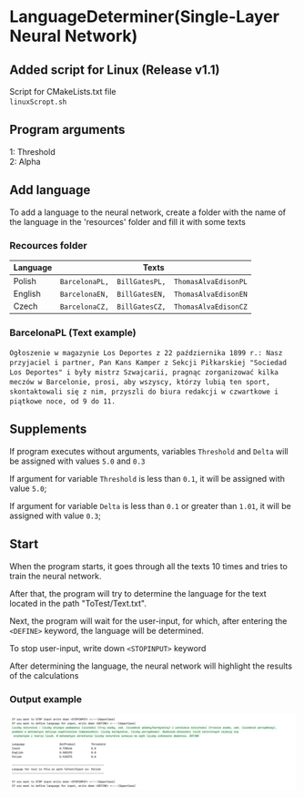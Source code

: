 # LanguageDeterminer(Single-Layer Neural Network)

## Added script for Linux (Release v1.1)

Script for CMakeLists.txt file  
`linuxScropt.sh`

## Program arguments

1: Threshold  
2: Alpha 

## Add language
To add a language to the neural network, create a folder with the name of the language in the 'resources' folder and fill it with some texts

### Recources folder

Language        | Texts
----------------|--------
Polish          | `BarcelonaPL,  BillGatesPL,  ThomasAlvaEdisonPL`
English         | `BarcelonaEN,  BillGatesEN,  ThomasAlvaEdisonEN`
Czech           | `BarcelonaCZ,  BillGatesCZ,  ThomasAlvaEdisonCZ`


### BarcelonaPL (Text example)

`Ogłoszenie w magazynie Los Deportes z 22 października 1899 r.: Nasz przyjaciel i partner, Pan Kans Kamper z Sekcji Piłkarskiej "Sociedad Los Deportes" i były mistrz Szwajcarii, pragnąc zorganizować kilka meczów w Barcelonie, prosi, aby wszyscy, którzy lubią ten sport, skontaktowali się z nim, przyszli do biura redakcji w czwartkowe i piątkowe noce, od 9 do 11.`


## Supplements

If program executes without arguments, variables `Threshold` and `Delta` will be assigned with values `5.0` and `0.3` 

If argument for variable `Threshold` is less than `0.1`, it will be assigned with value `5.0`;

If argument for variable `Delta` is less than `0.1` or greater than `1.01`, it will be assigned with value `0.3`;

## Start

When the program starts, it goes through all the texts 10 times and tries to train the neural network.

After that, the program will try to determine the language for the text located in the path "ToTest/Text.txt".

Next, the program will wait for the user-input, for which, after entering the `<DEFINE>` keyword, the language will be determined.

To stop user-input, write down `<STOPINPUT>` keyword

After determining the language, the neural network will highlight the results of the calculations

### Output example

![output.jpg](output.jpg)



